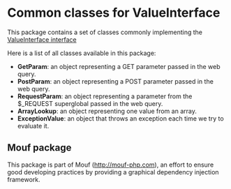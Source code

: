 Common classes for ValueInterface
=================================

This package contains a set of classes commonly implementing the [ValueInterface interface](http://mouf-php.com/packages/mouf/utils.common.value-interface)

Here is a list of all classes available in this package:

- **GetParam**: an object representing a GET parameter passed in the web query.
- **PostParam**: an object representing a POST parameter passed in the web query.
- **RequestParam**: an object representing a parameter from the $_REQUEST superglobal passed in the web query.
- **ArrayLookup**: an object representing one value from an array.
- **ExceptionValue**: an object that throws an exception each time we try to evaluate it.


Mouf package
------------

This package is part of Mouf (http://mouf-php.com), an effort to ensure good developing practices by providing a graphical dependency injection framework.
